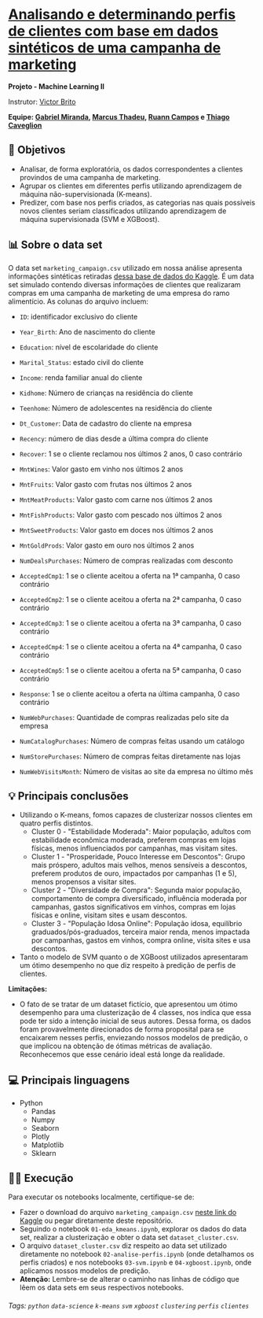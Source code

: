# [Analisando e determinando perfis de clientes com base em dados sintéticos de uma campanha de marketing](https://github.com/grmirand4/sc2023-perfil-clientes-machine-learning)

**Projeto - Machine Learning II**

Instrutor: [Victor Brito](https://www.linkedin.com/in/victorcbrito/)

**Equipe: [Gabriel Miranda](https://www.linkedin.com/in/grmiranda/), [Marcus Thadeu](https://www.linkedin.com/in/marcus-thadeu/), [Ruann Campos](https://www.linkedin.com/in/ruann-campos/) e [Thiago Caveglion](https://www.linkedin.com/in/thiago-caveglion/)**

## 🎯 Objetivos
* Analisar, de forma exploratória, os dados correspondentes a clientes provindos de uma campanha de marketing.
* Agrupar os clientes em diferentes perfis utilizando aprendizagem de máquina não-supervisionada (K-means).
* Predizer, com base nos perfis criados, as categorias nas quais possíveis novos clientes seriam classificados utilizando aprendizagem de máquina supervisionada (SVM e XGBoost).

## 📊 Sobre o data set
O data set `marketing_campaign.csv` utilizado em nossa análise apresenta informações sintéticas retiradas [dessa base de dados do Kaggle](https://www.kaggle.com/datasets/imakash3011/customer-personality-analysis). É um data set simulado contendo diversas informações de clientes que realizaram compras em uma campanha de marketing de uma empresa do ramo alimentício. As colunas do arquivo incluem:
* `ID`: identificador exclusivo do cliente
* `Year_Birth`: Ano de nascimento do cliente
* `Education`: nível de escolaridade do cliente
* `Marital_Status`: estado civil do cliente
* `Income`: renda familiar anual do cliente
* `Kidhome`: Número de crianças na residência do cliente
* `Teenhome`: Número de adolescentes na residência do cliente
* `Dt_Customer`: Data de cadastro do cliente na empresa
* `Recency`: número de dias desde a última compra do cliente
* `Recover`: 1 se o cliente reclamou nos últimos 2 anos, 0 caso contrário

* `MntWines`: Valor gasto em vinho nos últimos 2 anos
* `MntFruits`: Valor gasto com frutas nos últimos 2 anos
* `MntMeatProducts`: Valor gasto com carne nos últimos 2 anos
* `MntFishProducts`: Valor gasto com pescado nos últimos 2 anos
* `MntSweetProducts`: Valor gasto em doces nos últimos 2 anos
* `MntGoldProds`: Valor gasto em ouro nos últimos 2 anos

* `NumDealsPurchases`: Número de compras realizadas com desconto
* `AcceptedCmp1`: 1 se o cliente aceitou a oferta na 1ª campanha, 0 caso contrário
* `AcceptedCmp2`: 1 se o cliente aceitou a oferta na 2ª campanha, 0 caso contrário
* `AcceptedCmp3`: 1 se o cliente aceitou a oferta na 3ª campanha, 0 caso contrário
* `AcceptedCmp4`: 1 se o cliente aceitou a oferta na 4ª campanha, 0 caso contrário
* `AcceptedCmp5`: 1 se o cliente aceitou a oferta na 5ª campanha, 0 caso contrário
* `Response`: 1 se o cliente aceitou a oferta na última campanha, 0 caso contrário

* `NumWebPurchases`: Quantidade de compras realizadas pelo site da empresa
* `NumCatalogPurchases`: Número de compras feitas usando um catálogo
* `NumStorePurchases`: Número de compras feitas diretamente nas lojas
* `NumWebVisitsMonth`: Número de visitas ao site da empresa no último mês

## 💡 Principais conclusões
* Utilizando o K-means, fomos capazes de clusterizar nossos clientes em quatro perfis distintos.
  * Cluster 0 - "Estabilidade Moderada": Maior população, adultos com estabilidade econômica moderada, preferem compras em lojas físicas, menos influenciados por campanhas, mas visitam sites.
  * Cluster 1 - "Prosperidade, Pouco Interesse em Descontos": Grupo mais próspero, adultos mais velhos, menos sensíveis a descontos, preferem produtos de ouro, impactados por campanhas (1 e 5), menos propensos a visitar sites.
  * Cluster 2 - "Diversidade de Compra": Segunda maior população, comportamento de compra diversificado, influência moderada por campanhas, gastos significativos em vinhos, compras em lojas físicas e online, visitam sites e usam descontos.
  * Cluster 3 - "População Idosa Online": População idosa, equilíbrio graduados/pós-graduados, terceira maior renda, menos impactada por campanhas, gastos em vinhos, compra online, visita sites e usa descontos.
* Tanto o modelo de SVM quanto o de XGBoost utilizados apresentaram um ótimo desempenho no que diz respeito à predição de perfis de clientes.

**Limitações:**
* O fato de se tratar de um dataset fictício, que apresentou um ótimo desempenho para uma clusterização de 4 classes, nos indica que essa pode ter sido a intenção inicial de seus autores. Dessa forma, os dados foram provavelmente direcionados de forma proposital para se encaixarem nesses perfis, enviezando nossos modelos de predição, o que implicou na obtenção de ótimas métricas de avaliação. Reconhecemos que esse cenário ideal está longe da realidade.

## 💻 Principais linguagens
- Python
  - Pandas
  - Numpy
  - Seaborn
  - Plotly
  - Matplotlib
  - Sklearn

## 👨‍💻 Execução
Para executar os notebooks localmente, certifique-se de:

* Fazer o download do arquivo `marketing_campaign.csv` [neste link do Kaggle](https://www.kaggle.com/datasets/imakash3011/customer-personality-analysis) ou pegar diretamente deste repositório.
* Seguindo o notebook `01-eda_kmeans.ipynb`, explorar os dados do data set, realizar a clusterização e obter o data set `dataset_cluster.csv`.
* O arquivo `dataset_cluster.csv` diz respeito ao data set utilizado diretamente no notebook `02-analise-perfis.ipynb` (onde detalhamos os perfis criados) e nos notebooks `03-svm.ipynb` e `04-xgboost.ipynb`, onde aplicamos nossos modelos de predição.
* **Atenção:** Lembre-se de alterar o caminho nas linhas de código que lêem os data sets em seus respectivos notebooks.

###### Tags: `python` `data-science` `k-means` `svm` `xgboost` `clustering` `perfis` `clientes`
